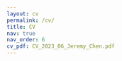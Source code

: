 ```yaml
---
layout: cv
permalink: /cv/
title: CV
nav: true
nav_order: 6
cv_pdf: CV_2023_06_Jeremy_Chen.pdf
---
```

